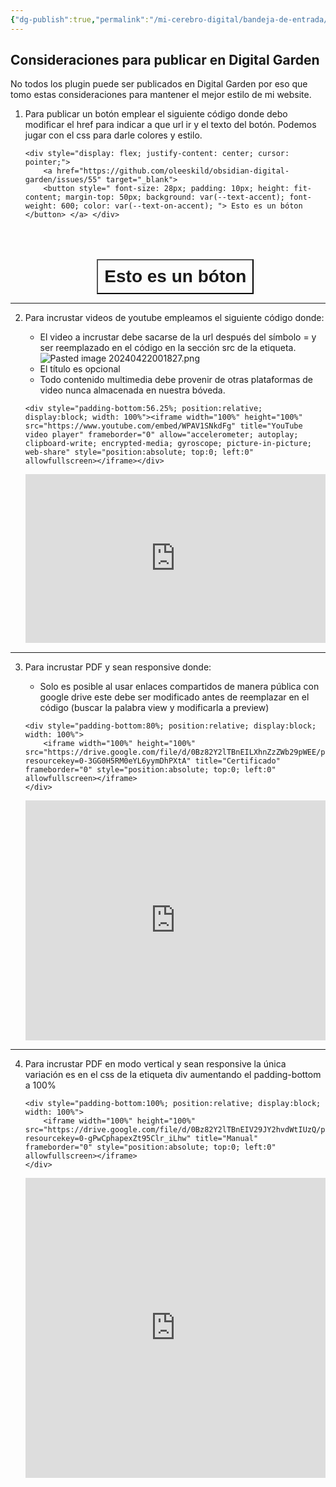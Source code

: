 ```yaml
---
{"dg-publish":true,"permalink":"/mi-cerebro-digital/bandeja-de-entrada/202404211621/","tags":["Zettelkasten","DigitalGarden","Obsidian"]}
---
```


## Consideraciones para publicar en Digital Garden

No todos los plugin puede ser publicados en Digital Garden por eso que tomo estas consideraciones para mantener el mejor estilo de mi website.

1. Para publicar un botón emplear el siguiente código donde debo modificar el href para indicar a que url ir y el texto del botón. Podemos jugar con el css para darle colores y estilo.

	
	```
	<div style="display: flex; justify-content: center; cursor: pointer;">
		<a href="https://github.com/oleeskild/obsidian-digital-garden/issues/55" target="_blank"> 
		<button style=" font-size: 28px; padding: 10px; height: fit-content; margin-top: 50px; background: var(--text-accent); font-weight: 600; color: var(--text-on-accent); "> Esto es un bóton </button> </a> </div>
	```
	
	<div style="display: flex; justify-content: center; cursor: pointer;"> <a href="https://github.com/oleeskild/obsidian-digital-garden/issues/55" target="_blank"> <button style=" font-size: 28px; padding: 10px; height: fit-content; margin-top: 50px; background: var(--text-accent); font-weight: 600; color: var(--text-on-accent); "> Esto es un bóton </button> </a> </div>
	

---

2. Para incrustar videos de youtube empleamos el siguiente código donde:

	- El video a incrustar debe sacarse de la url después del símbolo = y ser reemplazado en el código en la sección src de la etiqueta.
		![Pasted image 20240422001827.png](/img/user/Mi%20Cerebro%20Digital/%F0%9F%93%A9Bandeja%20de%20Entrada/%F0%9F%93%8EAnexos/Pasted%20image%2020240422001827.png)
	- El título es opcional
	- Todo contenido multimedia debe provenir de otras plataformas de video nunca almacenada en nuestra bóveda.
	
	```
	<div style="padding-bottom:56.25%; position:relative; display:block; width: 100%"><iframe width="100%" height="100%" src="https://www.youtube.com/embed/WPAV1SNkdFg" title="YouTube video player" frameborder="0" allow="accelerometer; autoplay; clipboard-write; encrypted-media; gyroscope; picture-in-picture; web-share" style="position:absolute; top:0; left:0" allowfullscreen></iframe></div>
	```
			
	<div style="padding-bottom:56.25%; position:relative; display:block; width: 100%"><iframe width="100%" height="100%" src="https://www.youtube.com/embed/WPAV1SNkdFg" title="YouTube video player" frameborder="0" allow="accelerometer; autoplay; clipboard-write; encrypted-media; gyroscope; picture-in-picture; web-share" style="position:absolute; top:0; left:0" allowfullscreen></iframe></div>

---

3. Para incrustar PDF y sean  responsive donde:

	- Solo es posible al usar enlaces compartidos de manera pública con google drive este debe ser modificado antes de reemplazar en el código (buscar la palabra view y modificarla a preview)

	```
	<div style="padding-bottom:80%; position:relative; display:block; width: 100%">
		<iframe width="100%" height="100%" src="https://drive.google.com/file/d/0Bz82Y2lTBnEILXhnZzZWb29pWEE/preview?resourcekey=0-3GG0H5RM0eYL6yymDhPXtA" title="Certificado" frameborder="0" style="position:absolute; top:0; left:0" allowfullscreen></iframe>
	</div>
	```
	
	<div style="padding-bottom:80%; position:relative; display:block; width: 100%">
		<iframe width="100%" height="100%" src="https://drive.google.com/file/d/0Bz82Y2lTBnEILXhnZzZWb29pWEE/preview?resourcekey=0-3GG0H5RM0eYL6yymDhPXtA" title="Certificado" frameborder="0" style="position:absolute; top:0; left:0" allowfullscreen></iframe>
	</div>

---

4. Para incrustar PDF en modo vertical y sean responsive la única variación es en el css de la etiqueta div aumentando el padding-bottom a 100%

	```
	<div style="padding-bottom:100%; position:relative; display:block; width: 100%">
		<iframe width="100%" height="100%" src="https://drive.google.com/file/d/0Bz82Y2lTBnEIV29JY2hvdWtIUzQ/preview?resourcekey=0-gPwCphapexZt95Clr_iLhw" title="Manual" frameborder="0" style="position:absolute; top:0; left:0" allowfullscreen></iframe>
	</div>
	```
	
	<div style="padding-bottom:100%; position:relative; display:block; width: 100%">
		<iframe width="100%" height="100%" src="https://drive.google.com/file/d/0Bz82Y2lTBnEIV29JY2hvdWtIUzQ/preview?resourcekey=0-gPwCphapexZt95Clr_iLhw" title="Manual" frameborder="0" style="position:absolute; top:0; left:0" allowfullscreen></iframe>
	</div>
